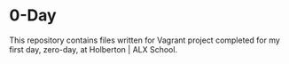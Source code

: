 # 0-Day

This repository contains files written for Vagrant project completed for my first day, zero-day, at Holberton | ALX School.
